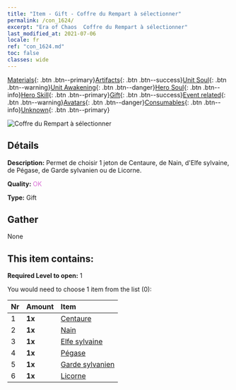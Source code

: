 ```yaml
---
title: "Item - Gift - Coffre du Rempart à sélectionner"
permalink: /con_1624/
excerpt: "Era of Chaos  Coffre du Rempart à sélectionner"
last_modified_at: 2021-07-06
locale: fr
ref: "con_1624.md"
toc: false
classes: wide
---
```

 [Materials](/ItemsFR/){: .btn .btn--primary}[Artifacts](/ItemsFR/Artifacts/){: .btn .btn--success}[Unit Soul](/ItemsFR/UnitSoul/){: .btn .btn--warning}[Unit Awakening](/ItemsFR/UnitAwakening/){: .btn .btn--danger}[Hero Soul](/ItemsFR/HeroSoul/){: .btn .btn--info}[Hero Skill](/ItemsFR/HeroSkill/){: .btn .btn--primary}[Gift](/ItemsFR/Gift/){: .btn .btn--success}[Event related](/ItemsFR/Events/){: .btn .btn--warning}[Avatars](/ItemsFR/Avatars/){: .btn .btn--danger}[Consumables](/ItemsFR/Consumables/){: .btn .btn--info}[Unknown](/ItemsFR/Unknown/){: .btn .btn--primary}

 ![Coffre du Rempart à sélectionner](/images/t/i_907240.png)

## Détails
 **Description:** Permet de choisir 1 jeton de Centaure, de Nain, d'Elfe sylvaine, de Pégase, de Garde sylvanien ou de Licorne.

 **Quality:** <span style="color: #DA70D6">OK</span>

 **Type:** Gift

## Gather

  None

## This item contains:

 **Required Level to open:** 1

 You would need to choose 1 item from the list (0):

  | Nr | Amount |     Item    |
  |:---|:-------|:------------|
  | 1 |  **1x** | [Centaure](/ItemsFR/unt_199/) |  | 
  | 2 |  **1x** | [Nain](/ItemsFR/unt_200/) |  | 
  | 3 |  **1x** | [Elfe sylvaine](/ItemsFR/unt_201/) |  | 
  | 4 |  **1x** | [Pégase](/ItemsFR/unt_202/) |  | 
  | 5 |  **1x** | [Garde sylvanien](/ItemsFR/unt_203/) |  | 
  | 6 |  **1x** | [Licorne](/ItemsFR/unt_204/) |  | 
